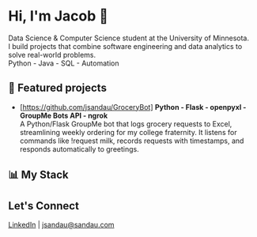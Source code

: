 # Hi, I'm Jacob 👋
Data Science & Computer Science student at the University of Minnesota.  
I build projects that combine software engineering and data analytics to solve real-world problems.  
Python - Java - SQL - Automation  

## 📂 Featured projects
- [https://github.com/jsandau/GroceryBot] **Python - Flask - openpyxl - GroupMe Bots API - ngrok**  
A Python/Flask GroupMe bot that logs grocery requests to Excel, streamlining weekly ordering for my college fraternity. It listens for commands like !request milk, records requests with timestamps, and responds automatically to greetings.  
## 📊 My Stack

## Let's Connect
[LinkedIn](https://www.linkedin.com/in/yourprofile) | jsandau@sandau.com
